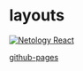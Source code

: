 # layouts 
[![Netology React](https://github.com/O-R-C/ra-events-state-layouts/actions/workflows/web.yml/badge.svg)](https://github.com/O-R-C/ra-events-state-layouts/actions/workflows/web.yml)

[github-pages](https://o-r-c.github.io/ra-events-state-layouts/)
